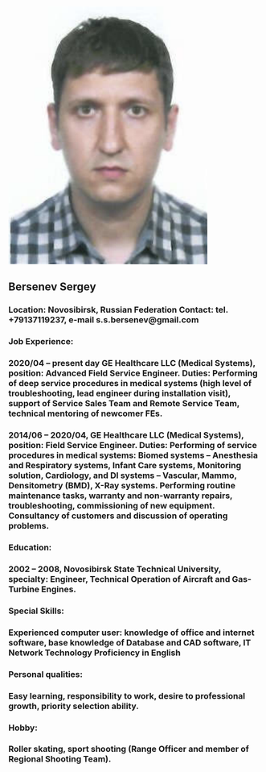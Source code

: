 ![Photo](img/Photo.png)

<h2> <strong> Bersenev Sergey </strong> </h2>

<h3>Location: Novosibirsk, Russian Federation
Contact: tel. +79137119237,
e-mail s.s.bersenev@gmail.com </h3>

<h3> <strong> Job Experience: </strong> </h3>
<h3>2020/04 – present day GE Healthcare LLC (Medical Systems), position: Advanced Field Service Engineer.
Duties:
Performing of deep service procedures in medical systems (high level of troubleshooting, lead engineer during installation visit), support of Service Sales Team and Remote Service Team, technical mentoring of newcomer FEs. </h3>

<h3>2014/06 – 2020/04, GE Healthcare LLC (Medical Systems), position: Field Service Engineer.
Duties:
Performing of service procedures in medical systems: Biomed systems – Anesthesia and Respiratory systems, Infant Care systems, Monitoring solution, Cardiology, and DI systems – Vascular, Mammo, Densitometry (BMD), X-Ray systems. Performing routine maintenance tasks, warranty and non-warranty repairs, troubleshooting, commissioning оf new equipment. Consultancy of customers and discussion of operating problems.</h3>

<h3> <strong>Education: </strong> </h3>
<h3>2002 – 2008, Novosibirsk State Technical University, specialty: Engineer, Technical Operation of Aircraft and Gas-Turbine Engines.</h3>

<h3> <strong>Special Skills: </strong> </h3>
<h3> Experienced computer user: knowledge of office and internet software, base knowledge of Database and CAD software, IT Network Technology
Proficiency in English </h3>

<h3> <strong> Personal qualities: </strong> </h3>
<h3>Easy learning, responsibility to work, desire to professional growth, priority selection ability.</h3>

<h3> <strong> Hobby: </strong> </h3>
<h3> Roller skating, sport shooting (Range Officer and member of Regional Shooting Team). </h3>